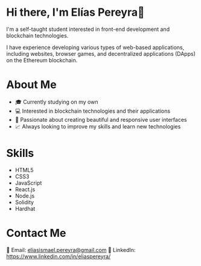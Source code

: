 # Hi there, I'm Elías Pereyra👋

I'm a self-taught student interested in front-end development and blockchain technologies.

I have experience developing various types of web-based applications, including websites, browser games, and decentralized applications (DApps) on the Ethereum blockchain.

# About Me
- 🎓 Currently studying on my own
- 💻 Interested in blockchain technologies and their applications
- 🚀 Passionate about creating beautiful and responsive user interfaces
- 📈 Always looking to improve my skills and learn new technologies

# Skills
- HTML5
- CSS3
- JavaScript
- React.js
- Node.js
- Solidity
- Hardhat

# Contact Me
📧 Email: eliasismael.pereyra@gmail.com
🔗 LinkedIn: https://www.linkedin.com/in/eliaspereyra/
